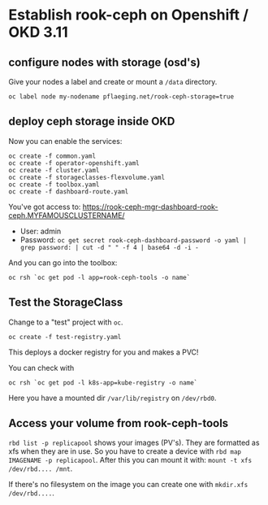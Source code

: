 # Establish rook-ceph on Openshift / OKD 3.11

## configure nodes with storage (osd's)

Give your nodes a label and create or mount a `/data` directory.

```shell
oc label node my-nodename pflaeging.net/rook-ceph-storage=true
```

## deploy ceph storage inside OKD

Now you can enable the services:

```shell
oc create -f common.yaml
oc create -f operator-openshift.yaml
oc create -f cluster.yaml
oc create -f storageclasses-flexvolume.yaml
oc create -f toolbox.yaml
oc create -f dashboard-route.yaml
```

You've got access to:
<https://rook-ceph-mgr-dashboard-rook-ceph.MYFAMOUSCLUSTERNAME/>

- User: admin
- Password: `oc get secret rook-ceph-dashboard-password -o yaml | grep password: | cut -d " " -f 4 | base64 -d -i -`


And you can go into the toolbox:

```shell
oc rsh `oc get pod -l app=rook-ceph-tools -o name`
```

## Test the StorageClass

Change to a "test" project with `oc`.

```shell
oc create -f test-registry.yaml
```

This deploys a docker registry for you and makes a PVC!

You can check with

```shell
oc rsh `oc get pod -l k8s-app=kube-registry -o name`
```

Here you have a mounted dir `/var/lib/registry` on `/dev/rbd0`.

## Access your volume from rook-ceph-tools

`rbd list -p replicapool` shows your images (PV's).
They are formatted as xfs when they are in use. So you have to create a device with `rbd map IMAGENAME -p replicapool`. After this you can mount it with: `mount -t xfs /dev/rbd.... /mnt`.

If there's no filesystem on the image you can create one with `mkdir.xfs /dev/rbd....`.
